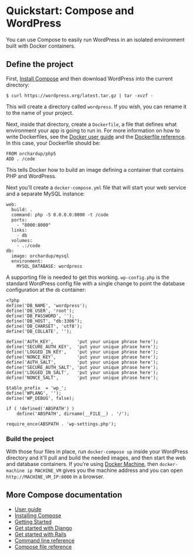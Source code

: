 <!--[metadata]>
+++
title = "Quickstart: Compose and WordPress"
description = "Getting started with Compose and WordPress"
keywords = ["documentation, docs,  docker, compose, orchestration, containers"]
[menu.main]
parent="workw_compose"
weight=6
+++
<![end-metadata]-->


# Quickstart: Compose and WordPress

You can use Compose to easily run WordPress in an isolated environment built
with Docker containers.

## Define the project

First, [Install Compose](install.md) and then download WordPress into the
current directory:

    $ curl https://wordpress.org/latest.tar.gz | tar -xvzf -

This will create a directory called `wordpress`. If you wish, you can rename it
to the name of your project.

Next, inside that directory, create a `Dockerfile`, a file that defines what
environment your app is going to run in. For more information on how to write
Dockerfiles, see the
[Docker user guide](https://docs.docker.com/engine/userguide/dockerimages/#building-an-image-from-a-dockerfile) and the
[Dockerfile reference](https://docs.docker.com/engine/reference/builder/). In
this case, your Dockerfile should be:

    FROM orchardup/php5
    ADD . /code

This tells Docker how to build an image defining a container that contains PHP
and WordPress.

Next you'll create a `docker-compose.yml` file that will start your web service
and a separate MySQL instance:

    web:
      build: .
      command: php -S 0.0.0.0:8000 -t /code
      ports:
        - "8000:8000"
      links:
        - db
      volumes:
        - .:/code
    db:
      image: orchardup/mysql
      environment:
        MYSQL_DATABASE: wordpress

A supporting file is needed to get this working. `wp-config.php` is
the standard WordPress config file with a single change to point the database
configuration at the `db` container:

    <?php
    define('DB_NAME', 'wordpress');
    define('DB_USER', 'root');
    define('DB_PASSWORD', '');
    define('DB_HOST', "db:3306");
    define('DB_CHARSET', 'utf8');
    define('DB_COLLATE', '');

    define('AUTH_KEY',         'put your unique phrase here');
    define('SECURE_AUTH_KEY',  'put your unique phrase here');
    define('LOGGED_IN_KEY',    'put your unique phrase here');
    define('NONCE_KEY',        'put your unique phrase here');
    define('AUTH_SALT',        'put your unique phrase here');
    define('SECURE_AUTH_SALT', 'put your unique phrase here');
    define('LOGGED_IN_SALT',   'put your unique phrase here');
    define('NONCE_SALT',       'put your unique phrase here');

    $table_prefix  = 'wp_';
    define('WPLANG', '');
    define('WP_DEBUG', false);

    if ( !defined('ABSPATH') )
        define('ABSPATH', dirname(__FILE__) . '/');

    require_once(ABSPATH . 'wp-settings.php');

### Build the project

With those four files in place, run `docker-compose up` inside your WordPress
directory and it'll pull and build the needed images, and then start the web and
database containers. If you're using [Docker Machine](https://docs.docker.com/machine/), then `docker-machine ip MACHINE_VM` gives you the machine address and you can open `http://MACHINE_VM_IP:8000` in a browser.

## More Compose documentation

- [User guide](index.md)
- [Installing Compose](install.md)
- [Getting Started](gettingstarted.md)
- [Get started with Django](django.md)
- [Get started with Rails](rails.md)
- [Command line reference](./reference/index.md)
- [Compose file reference](compose-file.md)
